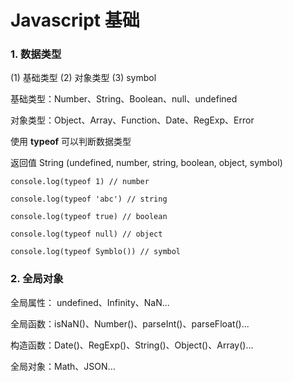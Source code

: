 # Javascript 基础

### 1. 数据类型

  (1) 基础类型  (2) 对象类型  (3) symbol

  基础类型：Number、String、Boolean、null、undefined

  对象类型：Object、Array、Function、Date、RegExp、Error
  
  使用 **typeof** 可以判断数据类型
  
  返回值 String (undefined, number, string, boolean, object, symbol)
  
  ```
  console.log(typeof 1) // number
  
  console.log(typeof 'abc') // string
  
  console.log(typeof true) // boolean
  
  console.log(typeof null) // object
  
  console.log(typeof Symblo()) // symbol
  ```
  
### 2. 全局对象

全局属性： undefined、Infinity、NaN...

全局函数：isNaN()、Number()、parseInt()、parseFloat()...

构造函数：Date()、RegExp()、String()、Object()、Array()...

全局对象：Math、JSON...